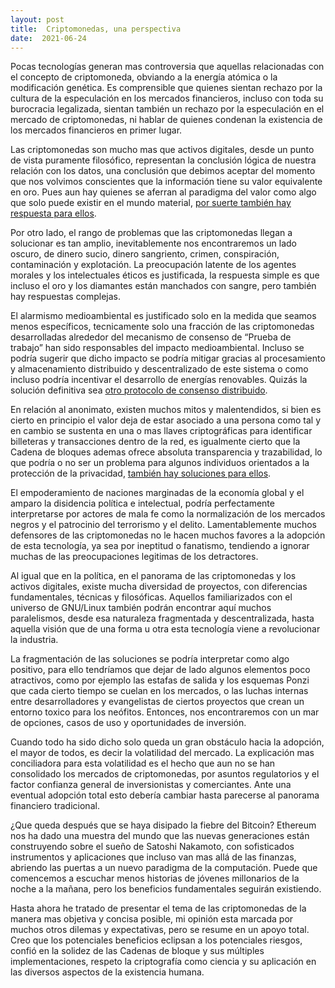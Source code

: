 ```yaml
---
layout: post
title:  Criptomonedas, una perspectiva
date:  2021-06-24
---
```

Pocas tecnologías generan mas controversia que aquellas relacionadas con el concepto de criptomoneda, obviando a la energía atómica o la modificación genética. Es comprensible que quienes sientan rechazo por la cultura de la especulación en los mercados financieros, incluso con toda su burocracia legalizada, sientan también un rechazo por la especulación en el mercado de criptomonedas, ni hablar de quienes condenan la existencia de los mercados financieros en primer lugar.
<!--sep-->

Las criptomonedas son mucho mas que activos digitales, desde un punto de vista puramente filosófico, representan la conclusión lógica de nuestra relación con los datos, una conclusión que debimos aceptar del momento que nos volvimos conscientes que la información tiene su valor equivalente en oro. Pues aun hay quienes se aferran al paradigma del valor como algo que solo puede existir en el mundo material, [por suerte también hay respuesta para ellos](https://es.wikipedia.org/wiki/Dinero_por_decreto).

Por otro lado, el rango de problemas que las criptomonedas llegan a solucionar es tan amplio, inevitablemente nos encontraremos un lado oscuro, de dinero sucio, dinero sangriento, crimen, conspiración, contaminación y explotación. La preocupación latente de los agentes morales y los intelectuales éticos es justificada, la respuesta simple es que incluso el oro y los diamantes están manchados con sangre, pero también hay respuestas complejas.

El alarmismo medioambiental es justificado solo en la medida que seamos menos específicos, tecnicamente solo una fracción de las criptomonedas desarrolladas alrededor del mecanismo de consenso de “Prueba de trabajo” han sido responsables del impacto medioambiental. Incluso se podría sugerir que dicho impacto se podría mitigar gracias al procesamiento y almacenamiento distribuido y descentralizado de este sistema o como incluso podría incentivar el desarrollo de energías renovables. Quizás la solución definitiva sea [otro protocolo de consenso distribuido](https://es.wikipedia.org/wiki/Prueba_de_participaci%C3%B3n).

En relación al anonimato, existen muchos mitos y malentendidos, si bien es cierto en principio el valor deja de estar asociado a una persona como tal y en cambio se sustenta en una o mas llaves criptográficas para identificar billeteras y transacciones dentro de la red, es igualmente cierto que la Cadena de bloques ademas ofrece absoluta transparencia y trazabilidad, lo que podría o no ser un problema para algunos individuos orientados a la protección de la privacidad, [también hay soluciones para ellos](https://www.getmonero.org/).

El empoderamiento de naciones marginadas de la economía global y el amparo la disidencia política e intelectual, podría perfectamente interpretarse por actores de mala fe como la normalización de los mercados negros y el patrocinio del terrorismo y el delito. Lamentablemente muchos defensores de las criptomonedas no le hacen muchos favores a la adopción de esta tecnología, ya sea por ineptitud o fanatismo, tendiendo a ignorar muchas de las preocupaciones legitimas de los detractores.

Al igual que en la política, en el panorama de las criptomonedas y los activos digitales, existe mucha diversidad de proyectos, con diferencias fundamentales, técnicas y filosóficas. Aquellos familiarizados con el universo de GNU/Linux también podrán encontrar aquí muchos paralelismos, desde esa naturaleza fragmentada y descentralizada, hasta aquella visión que de una forma u otra esta tecnología viene a revolucionar la industria. 

La fragmentación de las soluciones se podría interpretar como algo positivo, para ello tendríamos que dejar de lado algunos elementos poco atractivos, como por ejemplo las estafas de salida y los esquemas Ponzi que cada cierto tiempo se cuelan en los mercados, o las luchas internas entre desarrolladores y evangelistas de ciertos proyectos que crean un entorno toxico para los neófitos. Entonces, nos encontraremos con un mar de opciones, casos de uso y oportunidades de inversión.

Cuando todo ha sido dicho solo queda un gran obstáculo hacia la adopción, el mayor de todos, es decir la volatilidad del mercado. La explicación mas conciliadora para esta volatilidad es el hecho que aun no se han consolidado los mercados de criptomonedas, por asuntos regulatorios y el factor confianza general de inversionistas y comerciantes.  Ante una eventual adopción total esto debería cambiar hasta parecerse al panorama financiero tradicional.

¿Que queda después que se haya disipado la fiebre del Bitcoin? Ethereum nos ha dado una muestra del mundo que las nuevas generaciones están construyendo sobre el sueño de Satoshi Nakamoto, con sofisticados instrumentos y aplicaciones que incluso van mas allá de las finanzas, abriendo las puertas a un nuevo paradigma de la computación. Puede que comencemos a escuchar menos historias de jóvenes millonarios de la noche a la mañana, pero los beneficios fundamentales seguirán existiendo.

Hasta ahora he tratado de presentar el tema de las criptomonedas de la manera mas objetiva y concisa posible, mi opinión esta marcada por muchos otros dilemas y expectativas, pero se resume en un apoyo total. Creo que los potenciales beneficios eclipsan a los potenciales riesgos, confió en la solidez de las Cadenas de bloque y sus múltiples implementaciones, respeto la criptografía como ciencia y su aplicación en las diversos aspectos de la existencia humana.
